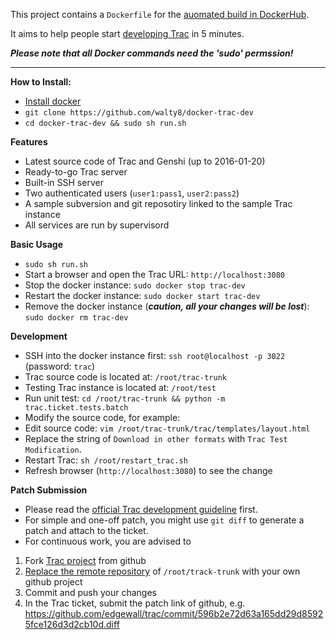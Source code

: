 This project contains a `Dockerfile` for the [auomated build in DockerHub](https://hub.docker.com/r/walty8/docker-trac-dev/).

It aims to help people start [developing Trac](http://trac.edgewall.org/wiki/TracDev) in 5 minutes.

***Please note that all Docker commands need the 'sudo' permssion!***

---- 

**How to Install:**
- [Install docker](https://docs.docker.com/engine/installation/)
- `git clone https://github.com/walty8/docker-trac-dev`
- `cd docker-trac-dev && sudo sh run.sh`


**Features**
- Latest source code of Trac and Genshi (up to 2016-01-20)
- Ready-to-go Trac server
- Built-in SSH server
- Two authenticated users (`user1:pass1`, `user2:pass2`)
- A sample subversion and git reposotiry linked to the sample Trac instance
- All services are run by supervisord

**Basic Usage**
- `sudo sh run.sh`
- Start a browser and open the Trac URL: `http://localhost:3080`
- Stop the docker instance: `sudo docker stop trac-dev`
- Restart the docker instance: `sudo docker start trac-dev`
- Remove the docker instance (***caution, all your changes will be lost***): `sudo docker rm trac-dev`

**Development**
- SSH into the docker instance first: `ssh root@localhost -p 3022` (password: `trac`)
- Trac source code is located at: `/root/trac-trunk`
- Testing Trac instance is located at: `/root/test`
- Run unit test: `cd /root/trac-trunk && python -m trac.ticket.tests.batch`
- Modify the source code, for example:
 - Edit source code: `vim /root/trac-trunk/trac/templates/layout.html`
 - Replace the string of `Download in other formats` with `Trac Test Modification`.
 - Restart Trac: `sh /root/restart_trac.sh`
 - Refresh browser (`http://localhost:3080`) to see the change

**Patch Submission**
- Please read the [official Trac development guideline](http://trac.edgewall.org/wiki/TracDev#Howtogetstarted) first.
- For simple and one-off patch, you might use `git diff` to generate a patch and attach to the ticket.
- For continuous work, you are advised to 
 1. Fork [Trac project](https://github.com/edgewall/trac) from github
 2. [Replace the remote repository](http://stackoverflow.com/questions/2432764/change-the-uri-url-for-a-remote-git-repository) of `/root/track-trunk` with your own github project
 3. Commit and push your changes 
 3. In the Trac ticket, submit the patch link of github, e.g. https://github.com/edgewall/trac/commit/596b2e72d63a165dd29d85925fce126d3d2cb10d.diff
